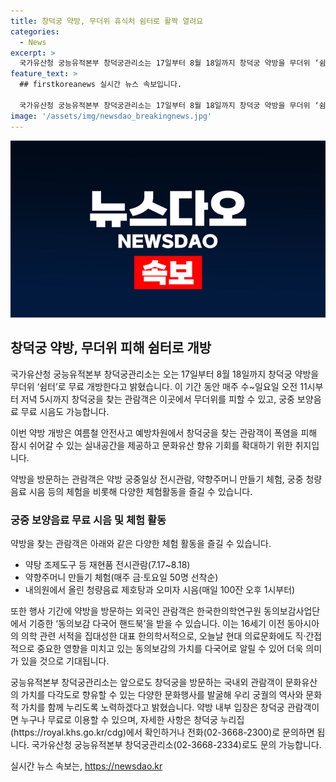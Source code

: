 ```yaml
---
title: 창덕궁 약방, 무더위 휴식처 쉼터로 활짝 열려요
categories:
  - News
excerpt: >
  국가유산청 궁능유적본부 창덕궁관리소는 17일부터 8월 18일까지 창덕궁 약방을 무더위 ‘쉼터’로 개방한다. 이 기간 동안 창덕궁을 방문하는 관람객은 약방에서 무더위를 피하고 궁중 보양음료를 무료로 시음할 수 있으며, 다양한 체험활동도 즐길 수 있다. 특히 무료로 제공되는 제호탕과 오미자는 궁중문화를 경험할 수 있는 의미 있는 음료이다. 또한 외국인 관람객은 동의보감 다국어 핸드북을 받을 수 있어, 창덕궁의 문화유산을 보다 폭넓게 이해할 수 있다.
feature_text: >
  ## firstkoreanews 실시간 뉴스 속보입니다.

  국가유산청 궁능유적본부 창덕궁관리소는 17일부터 8월 18일까지 창덕궁 약방을 무더위 ‘쉼터’로 개방한다. 이 기간 동안 창덕궁을 방문하는 관람객은 약방에서 무더위를 피하고 궁중 보양음료를 무료로 시음할 수 있으며, 다양한 체험활동도 즐길 수 있다. 특히 무료로 제공되는 제호탕과 오미자는 궁중문화를 경험할 수 있는 의미 있는 음료이다. 또한 외국인 관람객은 동의보감 다국어 핸드북을 받을 수 있어, 창덕궁의 문화유산을 보다 폭넓게 이해할 수 있다.
image: '/assets/img/newsdao_breakingnews.jpg'
---
```


<p><img src="/assets/img/newsdao_breakingnews.jpg" alt="firstkoreanews 속보" /></p>

<h2 data-ke-size="size26">창덕궁 약방, 무더위 피해 쉼터로 개방</h2>

<p>국가유산청 궁능유적본부 창덕궁관리소는 오는 17일부터 8월 18일까지 창덕궁 약방을 무더위 ‘쉼터’로 무료 개방한다고 밝혔습니다. 이 기간 동안 매주 수~일요일 오전 11시부터 저녁 5시까지 창덕궁을 찾는 관람객은 이곳에서 무더위를 피할 수 있고, 궁중 보양음료 무료 시음도 가능합니다.</p>

<p data-ke-size="size16">이번 약방 개방은 여름철 안전사고 예방차원에서 창덕궁을 찾는 관람객이 폭염을 피해 잠시 쉬어갈 수 있는 실내공간을 제공하고 문화유산 향유 기회를 확대하기 위한 취지입니다.</p>

<p>약방을 방문하는 관람객은 약방 궁중일상 전시관람, 약향주머니 만들기 체험, 궁중 청량음료 시음 등의 체험을 비롯해 다양한 체험활동을 즐길 수 있습니다.</p>

<h3 data-ke-size="size18">궁중 보양음료 무료 시음 및 체험 활동</h3>

<p>약방을 찾는 관람객은 아래와 같은 다양한 체험 활동을 즐길 수 있습니다.</p>

<ul>
  <li>약탕 조제도구 등 재현품 전시관람(7.17~8.18)</li>
  <li>약향주머니 만들기 체험(매주 금·토요일 50명 선착순)</li>
  <li>내의원에서 올린 청량음료 제호탕과 오미자 시음(매일 100잔 오후 1시부터)</li>
</ul>

<p data-ke-size="size16">또한 행사 기간에 약방을 방문하는 외국인 관람객은 한국한의학연구원 동의보감사업단에서 기증한 ‘동의보감 다국어 핸드북’을 받을 수 있습니다. 이는 16세기 이전 동아시아의 의학 관련 서적을 집대성한 대표 한의학서적으로, 오늘날 현대 의료문화에도 직·간접적으로 중요한 영향을 미치고 있는 동의보감의 가치를 다국어로 알릴 수 있어 더욱 의미가 있을 것으로 기대됩니다.</p>

<p>궁능유적본부 창덕궁관리소는 앞으로도 창덕궁을 방문하는 국내외 관람객이 문화유산의 가치를 다각도로 향유할 수 있는 다양한 문화행사를 발굴해 우리 궁궐의 역사와 문화적 가치를 함께 누리도록 노력하겠다고 밝혔습니다. 약방 내부 입장은 창덕궁 관람객이면 누구나 무료로 이용할 수 있으며, 자세한 사항은 창덕궁 누리집(https://royal.khs.go.kr/cdg)에서 확인하거나 전화(02-3668-2300)로 문의하면 됩니다. 국가유산청 궁능유적본부 창덕궁관리소(02-3668-2334)로도 문의 가능합니다.</p>
실시간 뉴스 속보는, <a href="https://newsdao.kr" rel="dofollow">https://newsdao.kr</a>



